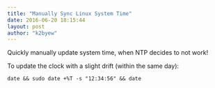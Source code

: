 ```yaml
---
title: "Manually Sync Linux System Time"
date: 2016-06-20 18:15:44
layout: post
author: "k2byew"
---
```

Quickly manually update system time, when NTP decides to not work!

To update the clock with a slight drift (within the same day):

`date && sudo date +%T -s "12:34:56" && date`
